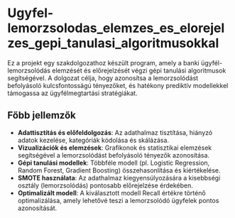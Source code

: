 # Ugyfel-lemorzsolodas_elemzes_es_elorejelzes_gepi_tanulasi_algoritmusokkal

Ez a projekt egy szakdolgozathoz készült program, amely a banki ügyfél-lemorzsolódás elemzését és előrejelzését végzi gépi tanulási algoritmusok segítségével. A dolgozat célja, hogy azonosítsa a lemorzsolódást befolyásoló kulcsfontosságú tényezőket, és hatékony prediktív modellekkel támogassa az ügyfélmegtartási stratégiákat.

## Főbb jellemzők
- **Adattisztítás és előfeldolgozás**: Az adathalmaz tisztítása, hiányzó adatok kezelése, kategóriák kódolása és skálázása.
- **Vizualizációk és elemzések**: Grafikonok és statisztikai elemzések segítségével a lemorzsolódást befolyásoló tényezők azonosítása.
- **Gépi tanulási modellek**: Többféle modell (pl. Logistic Regression, Random Forest, Gradient Boosting) összehasonlítása és kiértékelése.
- **SMOTE használata**: Az adathalmaz kiegyensúlyozására a kisebbségi osztály (lemorzsolódás) pontosabb előrejelzése érdekében.
- **Optimalizált modell**: A kiválasztott modell Recall értékre történő optimalizálása, amely lehetővé teszi a lemorzsolódó ügyfelek pontos azonosítását.
